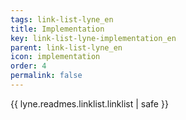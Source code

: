 ```yaml
---
tags: link-list-lyne_en
title: Implementation
key: link-list-lyne-implementation_en
parent: link-list-lyne_en
icon: implementation
order: 4
permalink: false  
---
```

{{ lyne.readmes.linklist.linklist | safe }}


